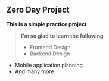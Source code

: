 ## Zero Day Project
**This is a simple practice project**
>**I'm so glad to learn the following**
>* Frontend Design
>* Backend Design
- Mobile application planning
- And many more
